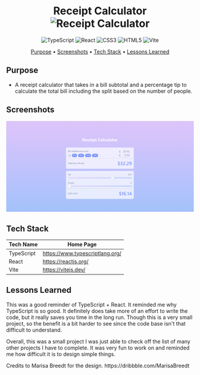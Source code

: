 <div align="center">

# Receipt Calculator ![Receipt Calculator](https://img.shields.io/badge/Receipt%20Calculator-white?style=for-the-badge)

![TypeScript](https://img.shields.io/badge/typescript-%23007ACC.svg?style=for-the-badge&logo=typescript&logoColor=white)
![React](https://img.shields.io/badge/react-%2320232a.svg?style=for-the-badge&logo=react&logoColor=%2361DAFB)
![CSS3](https://img.shields.io/badge/css3-%231572B6.svg?style=for-the-badge&logo=css3&logoColor=white)
![HTML5](https://img.shields.io/badge/html5-%23E34F26.svg?style=for-the-badge&logo=html5&logoColor=white)
![Vite](https://img.shields.io/badge/vite-%23646CFF.svg?style=for-the-badge&logo=vite&logoColor=white)


[Purpose](#purpose) •
[Screenshots](#screenshots) •
[Tech Stack](#tech-stack) •
[Lessons Learned](#lessons-learned)

</div>

## Purpose

- A receipt calculator that takes in a bill subtotal and a percentage tip to calculate the total bill including the split based on the number of people.

## Screenshots

<p align="center">
    <img src="./screenshots/project-sc.PNG" alt="receipt calculator page" width="738">
</p>

## Tech Stack

| Tech Name  | Home Page               |
| ---------- | ----------------------- |
| TypeScript      | <https://www.typescriptlang.org/>  |
| React      | <https://reactjs.org/>  |
| Vite       | <https://vitejs.dev/>   |


## Lessons Learned
<p>
This was a good reminder of TypeScript + React. It reminded me why TypeScript is so good. It definitely does take more of an effort to write the code, but it really saves you time in the long run. Though this is a very small project, so the benefit is a bit harder to see since the code base isn't that difficult to understand.
</p>
<p>
Overall, this was a small project I was just able to check off the list of many other projects I have to complete. It was very fun to work on and reminded me how difficult it is to design simple things.
</p>
<p>
 Credits to Marisa Breedt for the design. https://dribbble.com/MarisaBreedt
</p>
